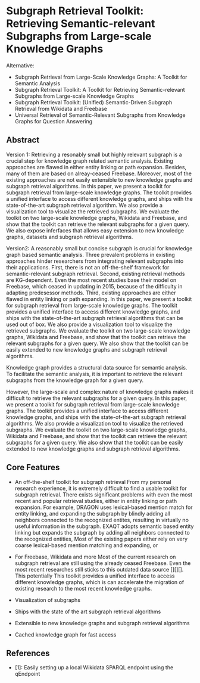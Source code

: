 
# Subgraph Retrieval Toolkit: Retrieving Semantic-relevant Subgraphs from Large-scale Knowledge Graphs


Alternative: 
- Subgraph Retrieval from Large-Scale Knowledge Graphs: A Toolkit for Semantic Analysis
- Subgraph Retrieval Toolkit: A Toolkit for Retrieving Semantic-relevant Subgraphs from Large-scale Knowledge Graphs
- Subgraph Retrieval Toolkit: (Unified) Semantic-Driven Subgraph Retrieval from Wikidata and Freebase
- Universal Retrieval of Semantic-Relevant Subgraphs from Knowledge Graphs for Question Answering

## Abstract

Version 1:
Retrieving a resonably small but highly relevant subgraph is a crucial step for knowledge graph related semantic analysis. Existing approaches are flawed in either entity linking or path expansion. Besides, many of them are based on alreay-ceased Freebase. Moreover, most of the existing approaches are not easily extensible to new knowledge graphs and subgraph retrieval algorithms. In this paper, we present a toolkit for subgraph retrieval from large-scale knowledge graphs. The toolkit provides a unified interface to access different knowledge graphs, and ships with the state-of-the-art subgraph retrieval algorithm. We also provide a visualization tool to visualize the retrieved subgraphs. We evaluate the toolkit on two large-scale knowledge graphs, Wikidata and Freebase, and show that the toolkit can retrieve the relevant subgraphs for a given query. We also expose inferfaces that allows easy extension to new knowledge graphs, datasets and subgraph retrieval algorithms.

Version2:
A reasonably small but concise subgraph is crucial for knowledge graph based semantic analysis. Three prevalent problems in existing approaches hinder researchers from integrating relevant subgraphs into their applications. First, there is not an off-the-shelf framework for semantic-relevant subgraph retrieval. Second, existing retrieval methods are KG-dependent. Even the most recent studies base their model on Freebase, which ceased in updating in 2015, because of the difficulty in adapting predesessor methods. Third, existing approaches are either flawed in entity linking or path expanding. In this paper, we present a toolkit for subgraph retrieval from large-scale knowledge graphs. The toolkit provides a unified interface to access different knowledge graphs, and ships with the state-of-the-art subgraph retrieval algorithms that can be used out of box. We also provide a visualization tool to visualize the retrieved subgraphs. We evaluate the toolkit on two large-scale knowledge graphs, Wikidata and Freebase, and show that the toolkit can retrieve the relevant subgraphs for a given query. We also show that the toolkit can be easily extended to new knowledge graphs and subgraph retrieval algorithms.

Knowledge graph provides a structural data source for semantic analysis. To facilitate the semantic analysis, it is important to retrieve the relevant subgraphs from the knowledge graph for a given query.

However, the large-scale and complex nature of knowledge graphs makes it difficult to retrieve the relevant subgraphs for a given query. In this paper, we present a toolkit for subgraph retrieval from large-scale knowledge graphs. The toolkit provides a unified interface to access different knowledge graphs, and ships with the state-of-the-art subgraph retrieval algorithms. We also provide a visualization tool to visualize the retrieved subgraphs. We evaluate the toolkit on two large-scale knowledge graphs, Wikidata and Freebase, and show that the toolkit can retrieve the relevant subgraphs for a given query. We also show that the toolkit can be easily extended to new knowledge graphs and subgraph retrieval algorithms.

## Core Features

- An off-the-shelf toolkit for subgraph retrieval
  From my personal research experience, it is extremely difficult to find a usable toolkit for subgraph retrieval. There exists significant problems with even the most recent and popular retrieval studies, either in entity linking or path expansion. For example, DRAGON uses lexical-based mention match for entity linking, and expanding the subgraph by blindly adding all neighbors connected to the recognized entites, resulting in virtually no useful information in the subgraph. EXAQT adopts semantic based entity linking but expands the subgraph by adding all neighbors connected to the recognized entities,
  Most of the existing papers either rely on very coarse lexical-based mention matching and expanding, or 

- For Freebase, Wikidata and more
  Most of the current research on subgraph retrieval are still using the already ceased Freebase. Even the most recent researches still sticks to this outdated data source [][][]. This potentially  This toolkit provides a unified interface to access different knowledge graphs, which is can accelerate the migration of existing research to the most recent knowledge graphs.

- Visualization of subgraphs

- Ships with the state of the art subgraph retrieval algorithms

- Extensible to new knowledge graphs and subgraph retrieval algorithms

- Cached knowledge graph for fast access


## References

- [1]: Easily setting up a local Wikidata SPARQL endpoint using the qEndpoint